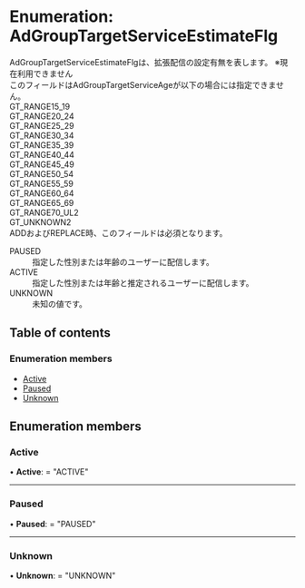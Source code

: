 # Enumeration: AdGroupTargetServiceEstimateFlg


<div lang=\"ja\"> AdGroupTargetServiceEstimateFlgは、拡張配信の設定有無を表します。 ※現在利用できません<br> このフィールドはAdGroupTargetServiceAgeが以下の場合には指定できません。<br> GT_RANGE15_19<br> GT_RANGE20_24<br> GT_RANGE25_29<br> GT_RANGE30_34<br> GT_RANGE35_39<br> GT_RANGE40_44<br> GT_RANGE45_49<br> GT_RANGE50_54<br> GT_RANGE55_59<br> GT_RANGE60_64<br> GT_RANGE65_69<br> GT_RANGE70_UL2<br> GT_UNKNOWN2<br> ADDおよびREPLACE時、このフィールドは必須となります。 </div>  <dl class=term>   <dt class=\"term__item\">PAUSED</dt>   <dd class=\"term__desc\"><span lang=\"ja\">指定した性別または年齢のユーザーに配信します。</span></dd>   <dt class=\"term__item\">ACTIVE</dt>   <dd class=\"term__desc\"><span lang=\"ja\">指定した性別または年齢と推定されるユーザーに配信します。</span></dd>   <dt class=\"term__item\">UNKNOWN</dt>   <dd class=\"term__desc\"><span lang=\"ja\">未知の値です。</span></dd> </dl>

## Table of contents

### Enumeration members

- [Active](adgrouptargetserviceestimateflg.md#active)
- [Paused](adgrouptargetserviceestimateflg.md#paused)
- [Unknown](adgrouptargetserviceestimateflg.md#unknown)

## Enumeration members

### Active

• **Active**: = "ACTIVE"

___

### Paused

• **Paused**: = "PAUSED"

___

### Unknown

• **Unknown**: = "UNKNOWN"
